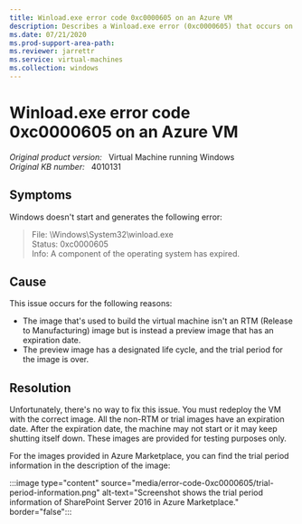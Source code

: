 ```yaml
---
title: Winload.exe error code 0xc0000605 on an Azure VM
description: Describes a Winload.exe error (0xc0000605) that occurs on an Azure virtual machine (VM).
ms.date: 07/21/2020
ms.prod-support-area-path: 
ms.reviewer: jarrettr
ms.service: virtual-machines
ms.collection: windows
---
```

# Winload.exe error code 0xc0000605 on an Azure VM

_Original product version:_ &nbsp; Virtual Machine running Windows  
_Original KB number:_ &nbsp; 4010131

## Symptoms

Windows doesn't start and generates the following error:

> File: \Windows\System32\winload.exe  
Status: 0xc0000605  
Info: A component of the operating system has expired.

## Cause

This issue occurs for the following reasons:

- The image that's used to build the virtual machine isn't an RTM (Release to Manufacturing) image but is instead a preview image that has an expiration date.
- The preview image has a designated life cycle, and the trial period for the image is over.

## Resolution

Unfortunately, there's no way to fix this issue. You must redeploy the VM with the correct image. All the non-RTM or trial images have an expiration date. After the expiration date, the machine may not start or it may keep shutting itself down. These images are provided for testing purposes only.

For the images provided in Azure Marketplace, you can find the trial period information in the description of the image:

:::image type="content" source="media/error-code-0xc0000605/trial-period-information.png" alt-text="Screenshot shows the trial period information of SharePoint Server 2016 in Azure Marketplace." border="false":::
